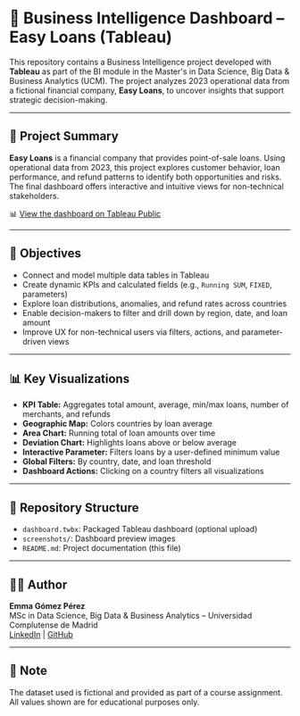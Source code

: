 # 💼 Business Intelligence Dashboard – Easy Loans (Tableau)

This repository contains a Business Intelligence project developed with **Tableau** as part of the BI module in the Master's in Data Science, Big Data & Business Analytics (UCM). The project analyzes 2023 operational data from a fictional financial company, **Easy Loans**, to uncover insights that support strategic decision-making.

---

## 🧾 Project Summary

**Easy Loans** is a financial company that provides point-of-sale loans. Using operational data from 2023, this project explores customer behavior, loan performance, and refund patterns to identify both opportunities and risks. The final dashboard offers interactive and intuitive views for non-technical stakeholders.

📊 [View the dashboard on Tableau Public](https://public.tableau.com/app/profile/emma.gp/viz/Dashboard_personalizado/Landingpage)

---

## 🎯 Objectives

- Connect and model multiple data tables in Tableau
- Create dynamic KPIs and calculated fields (e.g., `Running SUM`, `FIXED`, parameters)
- Explore loan distributions, anomalies, and refund rates across countries
- Enable decision-makers to filter and drill down by region, date, and loan amount
- Improve UX for non-technical users via filters, actions, and parameter-driven views

---

## 📊 Key Visualizations

- **KPI Table:** Aggregates total amount, average, min/max loans, number of merchants, and refunds
- **Geographic Map:** Colors countries by loan average
- **Area Chart:** Running total of loan amounts over time
- **Deviation Chart:** Highlights loans above or below average
- **Interactive Parameter:** Filters loans by a user-defined minimum value
- **Global Filters:** By country, date, and loan threshold
- **Dashboard Actions:** Clicking on a country filters all visualizations

---

## 📁 Repository Structure

- `dashboard.twbx`: Packaged Tableau dashboard (optional upload)
- `screenshots/`: Dashboard preview images
- `README.md`: Project documentation (this file)

---

## 👩‍💻 Author

**Emma Gómez Pérez**  
MSc in Data Science, Big Data & Business Analytics – Universidad Complutense de Madrid  
[LinkedIn](https://www.linkedin.com/in/emma-gomez-perez) | [GitHub](https://github.com/emmagomez)

---

## 📝 Note

The dataset used is fictional and provided as part of a course assignment. All values shown are for educational purposes only.

